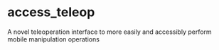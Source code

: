 # access_teleop
A novel teleoperation interface to more easily and accessibly perform mobile manipulation operations
